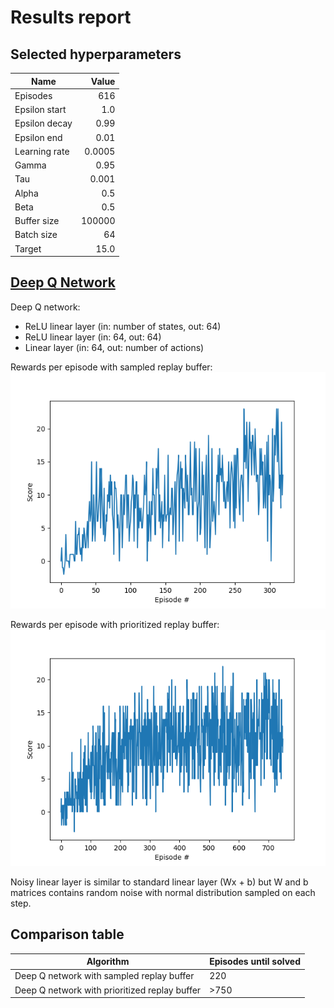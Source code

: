 # Results report

## Selected hyperparameters

|Name|Value|
|---|---:|
|Episodes|616|
|Epsilon start|1.0|
|Epsilon decay|0.99|
|Epsilon end|0.01|
|Learning rate|0.0005|
|Gamma|0.95|
|Tau|0.001|
|Alpha|0.5|
|Beta|0.5|
|Buffer size|100000|
|Batch size|64|
|Target|15.0|

## [Deep Q Network](https://arxiv.org/abs/1312.5602)

Deep Q network:
- ReLU linear layer (in: number of states, out: 64)
- ReLU linear layer (in: 64, out: 64)
- Linear layer (in: 64, out: number of actions)

Rewards per episode with sampled replay buffer:
![Q Network with sampled replay buffer](./q_sample.png)

Rewards per episode with prioritized replay buffer:
![Q Network with prioritized replay buffer](./q_prio.png)




Noisy linear layer is similar to standard linear layer (Wx + b) but W and b matrices contains random noise 
with normal distribution sampled on each step. 



## Comparison table

|Algorithm|Episodes until solved|
|---|---|
|Deep Q network with sampled replay buffer|220|
|Deep Q network with prioritized replay buffer|&gt;750|
